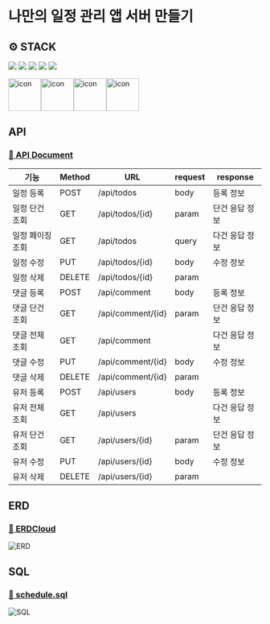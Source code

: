 # 나만의 일정 관리 앱 서버 만들기

## ⚙ STACK
![](https://img.shields.io/badge/SpringBoot-6db33f?style=flat-square&logo=springboot&logoColor=white)
![](https://img.shields.io/badge/Gradle-02303a?style=flat-square&logo=gradle&logoColor=white)
![](https://img.shields.io/badge/IntelliJ-000000?style=flat-square&logo=intellijidea&logoColor=white)
![](https://img.shields.io/badge/Postman-ff6c37?style=flat-square&logo=postman&logoColor=white)
![](https://img.shields.io/badge/Git-f05032?style=flat-square&logo=git&logoColor=white)

<div style="display: flex; align-items: flex-start;">
<img src="https://techstack-generator.vercel.app/java-icon.svg" alt="icon" width="65" height="65" />
<img src="https://techstack-generator.vercel.app/mysql-icon.svg" alt="icon" width="65" height="65" />
<img src="https://techstack-generator.vercel.app/github-icon.svg" alt="icon" width="65" height="65" />
<img src="https://techstack-generator.vercel.app/restapi-icon.svg" alt="icon" width="65" height="65" />
</div>

## API
### [🔗 API Document](https://)

| 기능        | Method  | URL               | request | response |
|-----------|---------|-------------------|---------|----------|
| 일정 등록     | POST    | /api/todos        | body    | 등록 정보    |
| 일정 단건 조회  | GET     | /api/todos/{id}   | param   | 단건 응답 정보 |
| 일정 페이징 조회 | GET     | /api/todos        | query   | 다건 응답 정보 |
| 일정 수정     | PUT     | /api/todos/{id}   | body    | 수정 정보    |
| 일정 삭제     | DELETE  | /api/todos/{id}   | param   |          |
| 댓글 등록     | POST    | /api/comment      | body    | 등록 정보    |
| 댓글 단건 조회  | GET     | /api/comment/{id} | param   | 단건 응답 정보 |
| 댓글 전체 조회  | GET     | /api/comment      |         | 다건 응답 정보 |
| 댓글 수정     | PUT     | /api/comment/{id} | body    | 수정 정보    |
| 댓글 삭제     | DELETE  | /api/comment/{id} | param   |          |
| 유저 등록     | POST    | /api/users        | body    | 등록 정보    |
| 유저 전체 조회  | GET     | /api/users        |         | 다건 응답 정보 |
| 유저 단건 조회  | GET     | /api/users/{id}   | param   | 단건 응답 정보 |
| 유저 수정     | PUT     | /api/users/{id}   | body    | 수정 정보    |
| 유저 삭제     | DELETE  | /api/users/{id}   | param   |          |


## ERD
### [🔗 ERDCloud](https://) <br/>
![ERD](https://img1.daumcdn.net/thumb/R1280x0/?scode=mtistory2&fname=https%3A%2F%2Fblog.kakaocdn.net%2Fdn%2FyoMty%2FbtsJgDlR8dy%2FO2pFZy6bmX8CFRJno80kK1%2Fimg.png)

## SQL
### [🔗 schedule.sql](https://github.com/everydayspring/spring-jpa-scheduler/blob/main/query.sql) <br/>
![SQL](https://img1.daumcdn.net/thumb/R1280x0/?scode=mtistory2&fname=https%3A%2F%2Fblog.kakaocdn.net%2Fdn%2Fsw0R7%2FbtsJgEd3lJE%2FIZ1C9swPLekPZAnxhrRD2k%2Fimg.png)

